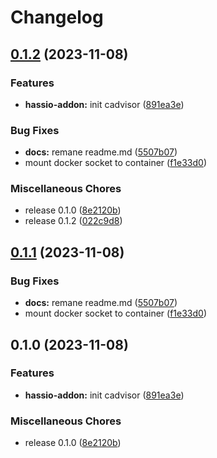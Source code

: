 # Changelog

## [0.1.2](https://github.com/christian-vdz/hassio-cadvisor-addon/compare/v0.1.1...v0.1.2) (2023-11-08)


### Features

* **hassio-addon:** init cadvisor ([891ea3e](https://github.com/christian-vdz/hassio-cadvisor-addon/commit/891ea3e2d815566a6278a434471b5ce05920f77a))


### Bug Fixes

* **docs:** remane readme.md ([5507b07](https://github.com/christian-vdz/hassio-cadvisor-addon/commit/5507b07c30bb249f7e7fae1f8333068fbaa00dfc))
* mount docker socket to container ([f1e33d0](https://github.com/christian-vdz/hassio-cadvisor-addon/commit/f1e33d0e2f7a1df35d8899b0d0edd7031fdf1caa))


### Miscellaneous Chores

* release 0.1.0 ([8e2120b](https://github.com/christian-vdz/hassio-cadvisor-addon/commit/8e2120b0a210cfdd2cd0749b8150386e3394c4f8))
* release 0.1.2 ([022c9d8](https://github.com/christian-vdz/hassio-cadvisor-addon/commit/022c9d830ae3b5c55eacde88f3db4932ae028b96))

## [0.1.1](https://github.com/christian-vdz/hassio-cadvisor-addon/compare/v0.1.0...v0.1.1) (2023-11-08)

### Bug Fixes

- **docs:** remane readme.md ([5507b07](https://github.com/christian-vdz/hassio-cadvisor-addon/commit/5507b07c30bb249f7e7fae1f8333068fbaa00dfc))
- mount docker socket to container ([f1e33d0](https://github.com/christian-vdz/hassio-cadvisor-addon/commit/f1e33d0e2f7a1df35d8899b0d0edd7031fdf1caa))

## 0.1.0 (2023-11-08)

### Features

- **hassio-addon:** init cadvisor ([891ea3e](https://github.com/christian-vdz/hassio-cadvisor-addon/commit/891ea3e2d815566a6278a434471b5ce05920f77a))

### Miscellaneous Chores

- release 0.1.0 ([8e2120b](https://github.com/christian-vdz/hassio-cadvisor-addon/commit/8e2120b0a210cfdd2cd0749b8150386e3394c4f8))
